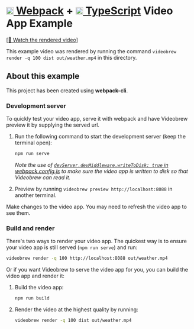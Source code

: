 # [<img src="https://raw.githubusercontent.com/webpack/media/master/logo/icon.svg" height="20px" alt="Webpack Logo" /> Webpack](https://webpack.js.org/) + [<img src="https://upload.wikimedia.org/wikipedia/commons/thumb/4/4c/Typescript_logo_2020.svg/512px-Typescript_logo_2020.svg.png?20221110153201" height="20px" alt="TypeScript Logo" /> TypeScript](https://www.typescriptlang.org)  Video App Example

[[📼 Watch the rendered video]](./out/weather.mp4)

This example video was rendered by running the command `videobrew render -q 100 dist out/weather.mp4` in this directory.

## About this example

This project has been created using **webpack-cli**.

### Development server

To quickly test your video app, serve it with webpack and have Videobrew preview it by supplying the served url.

1. Run the following command to start the development server (keep the terminal open):

    ```bash
    npm run serve
    ```
    *Note the use of [`devServer.devMiddleware.writeToDisk: true` in webpack.config.js](webpack.config.js) to make sure the video app is written to disk so that Videobrew can read it.*

2. Preview by running `videobrew preview http://localhost:8088` in another terminal.

Make changes to the video app. You may need to refresh the video app to see them.

### Build and render

There's two ways to render your video app. The quickest way is to ensure your video app is still served (`npm run serve`) and run:

```bash
videobrew render -q 100 http://localhost:8088 out/weather.mp4
```

Or if you want Videobrew to serve the video app for you, you can build the video app and render it:

1. Build the video app:

    ```bash
    npm run build
    ```



2. Render the video at the highest quality by running:

    ```bash
    videobrew render -q 100 dist out/weather.mp4
    ```

